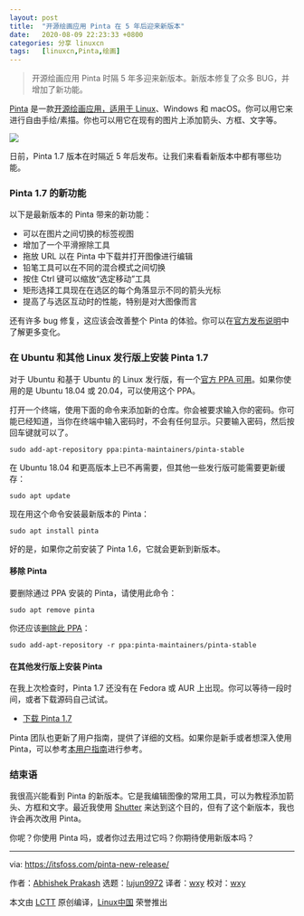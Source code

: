 ```yaml
---
layout: post
title:	"开源绘画应用 Pinta 在 5 年后迎来新版本"
date:	2020-08-09 22:23:33 +0800 
categories:	分享 linuxcn 
tags:	[linuxcn,Pinta,绘画]
---
```




> 
> 开源绘画应用 Pinta 时隔 5 年多迎来新版本。新版本修复了众多 BUG，并增加了新功能。
> 
> 
> 


[Pinta](https://www.pinta-project.com/) 是一款[开源绘画应用，适用于 Linux](https://itsfoss.com/open-source-paint-apps/)、Windows 和 macOS。你可以用它来进行自由手绘/素描。你也可以用它在现有的图片上添加箭头、方框、文字等。


![](/Asserts/Images//attachment/album/202008/09/222251n4x70zzzqnnxqjk5.png)


日前，Pinta 1.7 版本在时隔近 5 年后发布。让我们来看看新版本中都有哪些功能。


### Pinta 1.7 的新功能


以下是最新版本的 Pinta 带来的新功能：


* 可以在图片之间切换的标签视图
* 增加了一个平滑擦除工具
* 拖放 URL 以在 Pinta 中下载并打开图像进行编辑
* 铅笔工具可以在不同的混合模式之间切换
* 按住 Ctrl 键可以缩放“选定移动”工具
* 矩形选择工具现在在选区的每个角落显示不同的箭头光标
* 提高了与选区互动时的性能，特别是对大图像而言


还有许多 bug 修复，这应该会改善整个 Pinta 的体验。你可以在[官方发布说明](https://www.pinta-project.com/releases/1-7)中了解更多变化。


### 在 Ubuntu 和其他 Linux 发行版上安装 Pinta 1.7


对于 Ubuntu 和基于 Ubuntu 的 Linux 发行版，有一个[官方 PPA 可用](https://launchpad.net/~pinta-maintainers/+archive/ubuntu/pinta-stable)。如果你使用的是 Ubuntu 18.04 或 20.04，可以使用这个 PPA。


打开一个终端，使用下面的命令来添加新的仓库。你会被要求输入你的密码。你可能已经知道，当你在终端中输入密码时，不会有任何显示。只要输入密码，然后按回车键就可以了。



```
sudo add-apt-repository ppa:pinta-maintainers/pinta-stable

```

在 Ubuntu 18.04 和更高版本上已不再需要，但其他一些发行版可能需要更新缓存：



```
sudo apt update

```

现在用这个命令安装最新版本的 Pinta：



```
sudo apt install pinta

```

好的是，如果你之前安装了 Pinta 1.6，它就会更新到新版本。


#### 移除 Pinta


要删除通过 PPA 安装的 Pinta，请使用此命令：



```
sudo apt remove pinta

```

你还应该[删除此 PPA](https://itsfoss.com/how-to-remove-or-delete-ppas-quick-tip/)：



```
sudo add-apt-repository -r ppa:pinta-maintainers/pinta-stable

```

#### 在其他发行版上安装 Pinta


在我上次检查时，Pinta 1.7 还没有在 Fedora 或 AUR 上出现。你可以等待一段时间，或者下载源码自己试试。


* [下载 Pinta 1.7](https://www.pinta-project.com/releases/)


Pinta 团队也更新了用户指南，提供了详细的文档。如果你是新手或者想深入使用 Pinta，可以参考[本用户指南](https://www.pinta-project.com/user-guide/)进行参考。


### 结束语


我很高兴能看到 Pinta 的新版本。它是我编辑图像的常用工具，可以为教程添加箭头、方框和文字。最近我使用 [Shutter](https://itsfoss.com/install-shutter-ubuntu/) 来达到这个目的，但有了这个新版本，我也许会再次改用 Pinta。


你呢？你使用 Pinta 吗，或者你过去用过它吗？你期待使用新版本吗？




---


via: <https://itsfoss.com/pinta-new-release/>


作者：[Abhishek Prakash](https://itsfoss.com/author/abhishek/) 选题：[lujun9972](https://github.com/lujun9972) 译者：[wxy](https://github.com/wxy) 校对：[wxy](https://github.com/wxy)


本文由 [LCTT](https://github.com/LCTT/TranslateProject) 原创编译，[Linux中国](https://linux.cn/) 荣誉推出
